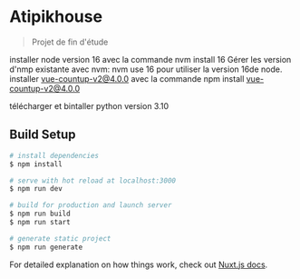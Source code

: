 # Atipikhouse

> Projet de fin d'étude

installer node version 16 avec la commande 
nvm install 16
Gérer les version d'nmp existante avec nvm:  nvm use 16 pour utiliser la version 16de node.
installer vue-countup-v2@4.0.0 avec la commande
npm install vue-countup-v2@4.0.0


télécharger et bintaller python version 3.10

## Build Setup

``` bash
# install dependencies
$ npm install

# serve with hot reload at localhost:3000
$ npm run dev

# build for production and launch server
$ npm run build
$ npm run start

# generate static project
$ npm run generate
```

For detailed explanation on how things work, check out [Nuxt.js docs](https://nuxtjs.org).
